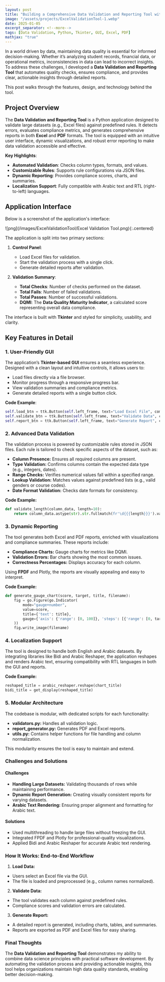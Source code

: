 ```yaml
---
layout: post
title: "Building a Comprehensive Data Validation and Reporting Tool with Python"
image: "/assets/projects/ExcelValidationTool-1.webp"
date: 2025-01-05
excerpt_separator: <!--more-->
tags: [Data Validation, Python, Tkinter, GUI, Excel, PDF]
mathjax: "true"
---
```


In a world driven by data, maintaining data quality is essential for informed decision-making. Whether it’s analyzing student records, financial data, or operational metrics, inconsistencies in data can lead to incorrect insights. To address these challenges, I developed a **Data Validation and Reporting Tool** that automates quality checks, ensures compliance, and provides clear, actionable insights through detailed reports.

This post walks through the features, design, and technology behind the tool.

## Project Overview

The **Data Validation and Reporting Tool** is a Python application designed to validate large datasets (e.g., Excel files) against predefined rules. It detects errors, evaluates compliance metrics, and generates comprehensive reports in both **Excel** and **PDF** formats. The tool is equipped with an intuitive user interface, dynamic visualizations, and robust error reporting to make data validation accessible and effective.

**Key Highlights**:
- **Automated Validation**: Checks column types, formats, and values.
- **Customizable Rules**: Supports rule configurations via JSON files.
- **Dynamic Reporting**: Provides compliance scores, charts, and summaries.
- **Localization Support**: Fully compatible with Arabic text and RTL (right-to-left) languages.


## Application Interface

Below is a screenshot of the application's interface:

![png](/images/ExcelValidationTool/Excel Validation Tool.png){:.centered}

The application is split into two primary sections:
1. **Control Panel**:
   - Load Excel files for validation.
   - Start the validation process with a single click.
   - Generate detailed reports after validation.

2. **Validation Summary**:
   - **Total Checks**: Number of checks performed on the dataset.
   - **Total Fails**: Number of failed validations.
   - **Total Passes**: Number of successful validations.
   - **DQMI**: The **Data Quality Maturity Indicator**, a calculated score representing overall data compliance.

The interface is built with **Tkinter** and styled for simplicity, usability, and clarity.


## Key Features in Detail

### 1. **User-Friendly GUI**
The application’s **Tkinter-based GUI** ensures a seamless experience. Designed with a clean layout and intuitive controls, it allows users to:
- Load files directly via a file browser.
- Monitor progress through a responsive progress bar.
- View validation summaries and compliance metrics.
- Generate detailed reports with a single button click.

**Code Example**:
```python
self.load_btn = ttk.Button(self.left_frame, text="Load Excel File", command=self.load_excel)
self.validate_btn = ttk.Button(self.left_frame, text="Validate Data", command=self.validate_data, state=tk.DISABLED)
self.report_btn = ttk.Button(self.left_frame, text="Generate Report", command=self.generate_report, state=tk.DISABLED)
```
### 2. **Advanced Data Validation**

The validation process is powered by customizable rules stored in JSON files. Each rule is tailored to check specific aspects of the dataset, such as:

- **Column Presence:** Ensures all required columns are present.
- **Type Validation:** Confirms columns contain the expected data type (e.g., integers, dates).
- **Range Checks:** Verifies numerical values fall within a specified range.
- **Lookup Validation:** Matches values against predefined lists (e.g., valid genders or course codes).
- **Date Format Validation:** Checks date formats for consistency.

**Code Example:**
```python
def validate_length(column_data, length=10):
    return column_data.astype(str).str.fullmatch(fr'\d{{{length}}}').value_counts().get(False, 0)
```
### 3. **Dynamic Reporting**

The tool generates both Excel and PDF reports, enriched with visualizations and compliance summaries. These reports include:

- **Compliance Charts:** Gauge charts for metrics like DQMI.
- **Validation Errors:** Bar charts showing the most common issues.
- **Correctness Percentages:** Displays accuracy for each column.

Using **FPDF** and Plotly, the reports are visually appealing and easy to interpret.

**Code Example:**
```python
def generate_gauge_chart(score, target, title, filename):
    fig = go.Figure(go.Indicator(
        mode="gauge+number",
        value=score,
        title={'text': title},
        gauge={'axis': {'range': [0, 100]}, 'steps': [{'range': [0, target], 'color': "lightgray"}]},
    ))
    fig.write_image(filename)
```
### 4. **Localization Support**

The tool is designed to handle both English and Arabic datasets. By integrating libraries like Bidi and Arabic Reshaper, the application reshapes and renders Arabic text, ensuring compatibility with RTL languages in both the GUI and reports.

**Code Example:**
```python
reshaped_title = arabic_reshaper.reshape(chart_title)
bidi_title = get_display(reshaped_title)
```
### 5. **Modular Architecture**

The codebase is modular, with dedicated scripts for each functionality:

- **validators.py:** Handles all validation logic.
- **report_generator.py:** Generates PDF and Excel reports.
- **utils.py:** Contains helper functions for file handling and column normalization.

This modularity ensures the tool is easy to maintain and extend.

### Challenges and Solutions
#### Challenges

- **Handling Large Datasets:** Validating thousands of rows while maintaining performance.
- **Dynamic Report Generation:** Creating visually consistent reports for varying datasets.
- **Arabic Text Rendering:** Ensuring proper alignment and formatting for Arabic text.

#### Solutions

- Used multithreading to handle large files without freezing the GUI.
- Integrated FPDF and Plotly for professional-quality visualizations.
- Applied Bidi and Arabic Reshaper for accurate Arabic text rendering.

### How It Works: End-to-End Workflow

1. **Load Data:**
- Users select an Excel file via the GUI.
- The file is loaded and preprocessed (e.g., column names normalized).

2. **Validate Data:**
- The tool validates each column against predefined rules.
- Compliance scores and validation errors are calculated.

3. **Generate Report:**
- A detailed report is generated, including charts, tables, and summaries.
- Reports are exported as PDF and Excel files for easy sharing.

### Final Thoughts

The **Data Validation and Reporting Tool** demonstrates my ability to combine data science principles with practical software development. By automating the validation process and providing actionable insights, this tool helps organizations maintain high data quality standards, enabling better decision-making.

